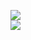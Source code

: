 [![](https://img.shields.io/badge/Made%20With-Github%20Spray-lightgrey.svg?style=for-the-badge&logo=github)](https://github.com/Annihil/github-spray#20016)  
[![](https://i.imgur.com/2DrTn0Z.gif)](https://github.com/Annihil/github-spray)
